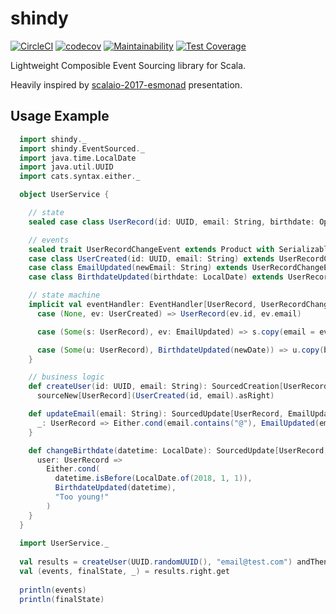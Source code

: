 # shindy
[![CircleCI](https://circleci.com/gh/zyamba/shindy.svg?style=shield&circle-token=64e321432a5ce4e96a85cb9e02af5605155131af)](https://circleci.com/gh/zyamba/shindy)
[![codecov](https://codecov.io/gh/zyamba/shindy/branch/master/graph/badge.svg)](https://codecov.io/gh/zyamba/shindy)
[![Maintainability](https://api.codeclimate.com/v1/badges/1b81990fd51dbe537474/maintainability)](https://codeclimate.com/github/zyamba/shindy/maintainability)
[![Test Coverage](https://api.codeclimate.com/v1/badges/1b81990fd51dbe537474/test_coverage)](https://codeclimate.com/github/zyamba/shindy/test_coverage)



Lightweight Composible Event Sourcing library for Scala.

Heavily inspired by [scalaio-2017-esmonad](https://github.com/dohzya/scalaio-2017-esmonad) presentation.

## Usage Example

```scala
  import shindy._
  import shindy.EventSourced._
  import java.time.LocalDate
  import java.util.UUID
  import cats.syntax.either._

  object UserService {

    // state
    sealed case class UserRecord(id: UUID, email: String, birthdate: Option[LocalDate] = None)

    // events
    sealed trait UserRecordChangeEvent extends Product with Serializable
    case class UserCreated(id: UUID, email: String) extends UserRecordChangeEvent
    case class EmailUpdated(newEmail: String) extends UserRecordChangeEvent
    case class BirthdateUpdated(birthdate: LocalDate) extends UserRecordChangeEvent

    // state machine
    implicit val eventHandler: EventHandler[UserRecord, UserRecordChangeEvent] = EventHandler {
      case (None, ev: UserCreated) => UserRecord(ev.id, ev.email)

      case (Some(s: UserRecord), ev: EmailUpdated) => s.copy(email = ev.newEmail)

      case (Some(u: UserRecord), BirthdateUpdated(newDate)) => u.copy(birthdate = Some(newDate))
    }

    // business logic
    def createUser(id: UUID, email: String): SourcedCreation[UserRecord, UserCreated, Unit] =
      sourceNew[UserRecord](UserCreated(id, email).asRight)

    def updateEmail(email: String): SourcedUpdate[UserRecord, EmailUpdated, Unit] = source {
      _: UserRecord => Either.cond(email.contains("@"), EmailUpdated(email), "email is invalid")
    }

    def changeBirthdate(datetime: LocalDate): SourcedUpdate[UserRecord, BirthdateUpdated, Unit] = source {
      user: UserRecord =>
        Either.cond(
          datetime.isBefore(LocalDate.of(2018, 1, 1)),
          BirthdateUpdated(datetime),
          "Too young!"
        )
    }
  }
  
  import UserService._
  
  val results = createUser(UUID.randomUUID(), "email@test.com") andThen changeBirthdate(LocalDate.of(1970, 1, 1)) run
  val (events, finalState, _) = results.right.get
  
  println(events)
  println(finalState)
```
